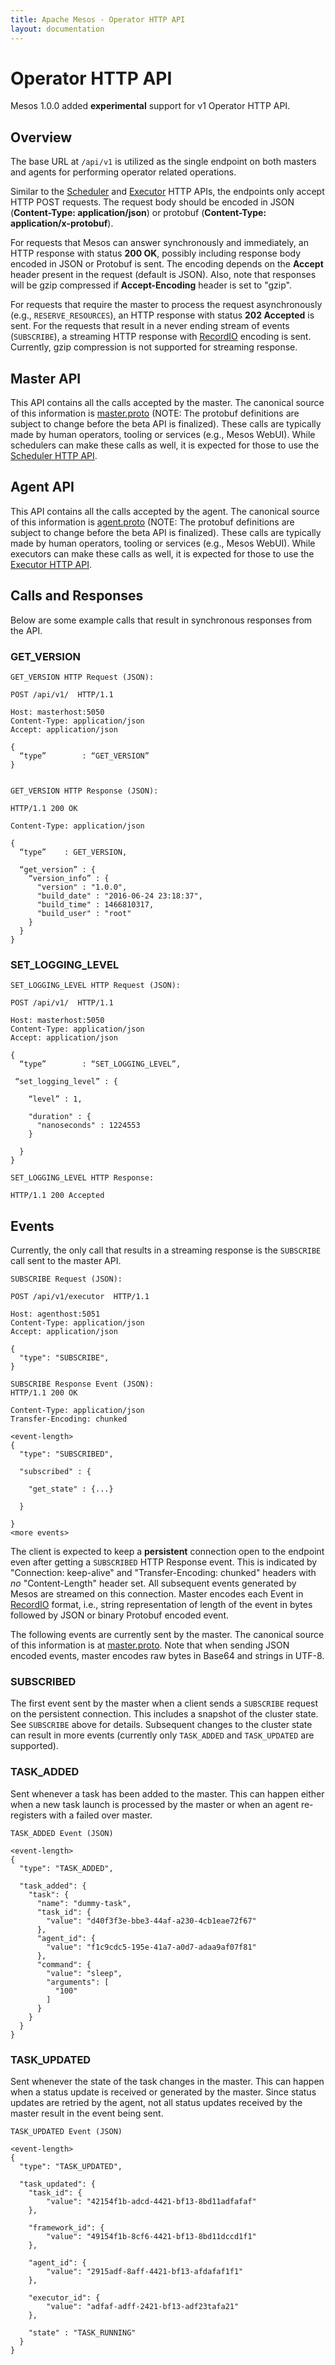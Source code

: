 ```yaml
---
title: Apache Mesos - Operator HTTP API
layout: documentation
---
```


# Operator HTTP API

Mesos 1.0.0 added **experimental** support for v1 Operator HTTP API.


## Overview

The base URL at `/api/v1` is utilized as the single endpoint on both masters and agents for performing operator related operations.

Similar to the [Scheduler](scheduler-http-api.md) and [Executor](executor-http-api.md) HTTP APIs, the endpoints only accept HTTP POST requests. The request body should be encoded in JSON (**Content-Type: application/json**) or protobuf (**Content-Type: application/x-protobuf**).

For requests that Mesos can answer synchronously and immediately, an HTTP response with status **200 OK**, possibly including response body encoded in JSON or Protobuf is sent. The encoding depends on the **Accept** header present in the request (default is JSON). Also, note that responses will be gzip compressed if **Accept-Encoding** header is set to "gzip".

For requests that require the master to process the request asynchronously (e.g., `RESERVE_RESOURCES`), an HTTP response with status **202 Accepted** is sent. For the requests that result in a never ending stream of events (`SUBSCRIBE`), a streaming HTTP response with [RecordIO](scheduler-http-api.md#recordio-response-format) encoding is sent. Currently, gzip compression is not supported for streaming response.

## Master API

This API contains all the calls accepted by the master. The canonical source of this information is [master.proto](https://github.com/apache/mesos/blob/master/include/mesos/v1/master/master.proto) (NOTE: The protobuf definitions are subject to change before the beta API is finalized). These calls are typically made by human operators, tooling or services (e.g., Mesos WebUI). While schedulers can make these calls as well, it is expected for those to use the [Scheduler HTTP API](scheduler-http-api.md).

## Agent API

This API contains all the calls accepted by the agent. The canonical source of this information is [agent.proto](https://github.com/apache/mesos/blob/master/include/mesos/v1/agent/agent.proto) (NOTE: The protobuf definitions are subject to change before the beta API is finalized). These calls are typically made by human operators, tooling or services (e.g., Mesos WebUI). While executors can make these calls as well, it is expected for those to use the [Executor HTTP API](executor-http-api.md).


## Calls and Responses

Below are some example calls that result in synchronous responses from the API.

### GET_VERSION

```
GET_VERSION HTTP Request (JSON):

POST /api/v1/  HTTP/1.1

Host: masterhost:5050
Content-Type: application/json
Accept: application/json

{
  “type”		: “GET_VERSION”
}


GET_VERSION HTTP Response (JSON):

HTTP/1.1 200 OK

Content-Type: application/json

{
  “type”    : GET_VERSION,

  “get_version” : {
    “version_info” : {
      "version" : "1.0.0",
      "build_date" : "2016-06-24 23:18:37",
      "build_time" : 1466810317,
      "build_user" : "root"
    }
  }
}

```

### SET_LOGGING_LEVEL

```
SET_LOGGING_LEVEL HTTP Request (JSON):

POST /api/v1/  HTTP/1.1

Host: masterhost:5050
Content-Type: application/json
Accept: application/json

{
  “type”		: “SET_LOGGING_LEVEL”,

 “set_logging_level” : {

    “level” : 1,

    "duration" : {
      "nanoseconds" : 1224553
    }

  }
}

SET_LOGGING_LEVEL HTTP Response:

HTTP/1.1 200 Accepted

```

## Events

Currently, the only call that results in a streaming response is the `SUBSCRIBE` call sent to the master API.

```
SUBSCRIBE Request (JSON):

POST /api/v1/executor  HTTP/1.1

Host: agenthost:5051
Content-Type: application/json
Accept: application/json

{
  "type": "SUBSCRIBE",
}

SUBSCRIBE Response Event (JSON):
HTTP/1.1 200 OK

Content-Type: application/json
Transfer-Encoding: chunked

<event-length>
{
  "type": "SUBSCRIBED",

  "subscribed" : {

    "get_state" : {...}

  }

}
<more events>
```

The client is expected to keep a **persistent** connection open to the endpoint even after getting a `SUBSCRIBED` HTTP Response event. This is indicated by "Connection: keep-alive" and "Transfer-Encoding: chunked" headers with *no* "Content-Length" header set. All subsequent events generated by Mesos are streamed on this connection. Master encodes each Event in [RecordIO](scheduler-http-api.md#recordio-response-format) format, i.e., string representation of length of the event in bytes followed by JSON or binary Protobuf encoded event.

The following events are currently sent by the master. The canonical source of this information is at [master.proto](https://github.com/apache/mesos/blob/master/include/mesos/v1/master/master.proto). Note that when sending JSON encoded events, master encodes raw bytes in Base64 and strings in UTF-8.

### SUBSCRIBED

The first event sent by the master when a client sends a `SUBSCRIBE` request on the persistent connection. This includes a snapshot of the cluster state. See `SUBSCRIBE` above for details. Subsequent changes to the cluster state can result in more events (currently only `TASK_ADDED` and `TASK_UPDATED` are supported).

### TASK_ADDED

Sent whenever a task has been added to the master. This can happen either when a new task launch is processed by the master or when an agent re-registers with a failed over master.

```
TASK_ADDED Event (JSON)

<event-length>
{
  "type": "TASK_ADDED",

  "task_added": {
    "task": {
      "name": "dummy-task",
      "task_id": {
        "value": "d40f3f3e-bbe3-44af-a230-4cb1eae72f67"
      },
      "agent_id": {
        "value": "f1c9cdc5-195e-41a7-a0d7-adaa9af07f81"
      },
      "command": {
        "value": "sleep",
        "arguments": [
          "100"
        ]
      }
    }
  }
}
```

### TASK_UPDATED

Sent whenever the state of the task changes in the master. This can happen when a status update is received or generated by the master. Since status updates are retried by the agent, not all status updates received by the master result in the event being sent.

```
TASK_UPDATED Event (JSON)

<event-length>
{
  "type": "TASK_UPDATED",

  "task_updated": {
    "task_id": {
        "value": "42154f1b-adcd-4421-bf13-8bd11adfafaf"
    },

    "framework_id": {
        "value": "49154f1b-8cf6-4421-bf13-8bd11dccd1f1"
    },

    "agent_id": {
        "value": "2915adf-8aff-4421-bf13-afdafaf1f1"
    },

    "executor_id": {
        "value": "adfaf-adff-2421-bf13-adf23tafa21"
    },

    "state" : "TASK_RUNNING"
  }
}
```

